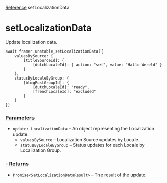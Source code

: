 [Reference](https://www.framer.com/developers/reference)
setLocalizationData
# setLocalizationData
Update localization data.
```
await framer.unstable_setLocalizationData({
    valuesBySource: {
        [titleSourceId]: {
            [dutchLocaleId]: { action: "set", value: "Hallo Wereld" }
        }
    },
    statusByLocaleByGroup: {
        [blogPostGroupId]: {
            [dutchLocaleId]: "ready",
            [frenchLocaleId]: "excluded"
        }
    }
})
```

### [Parameters](https://www.framer.com/developers/reference/plugins-set-localization-data#parameters)
  * `update: LocalizationData` – An object representing the Localization update.
    * `valuesBySource` – Localization Source updates by Locale.
    * `statusByLocaleByGroup` – Status updates for each Locale by Localization Group.


### [ - Returns](https://www.framer.com/developers/reference/plugins-set-localization-data#returns)
  * `Promise<SetLocalizationDataResult>` – The result of the update.


